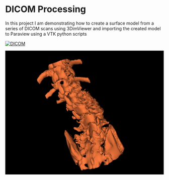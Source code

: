 # DICOM Processing

In this project I am demonstrating how to create a surface model from a series of DICOM scans using 3DimViewer and importing the created model to Paraview using a VTK python scripts

[![DICOM](http://img.youtube.com/vi/1UKHoXdIUDU/0.jpg)](https://www.youtube.com/watch?v=1UKHoXdIUDU)


![DICOM](https://github.com/iebeid/dicom-to-isosurface/blob/master/spine.jpg "DICOM")

